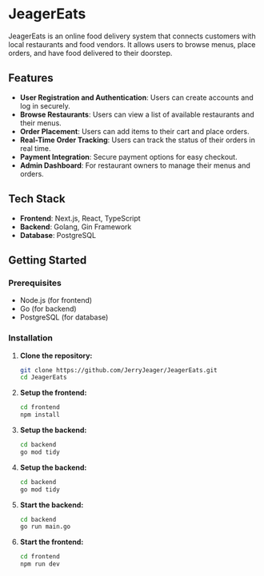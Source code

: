 # JeagerEats

JeagerEats is an online food delivery system that connects customers with local restaurants and food vendors. It allows users to browse menus, place orders, and have food delivered to their doorstep.

## Features

- **User Registration and Authentication**: Users can create accounts and log in securely.
- **Browse Restaurants**: Users can view a list of available restaurants and their menus.
- **Order Placement**: Users can add items to their cart and place orders.
- **Real-Time Order Tracking**: Users can track the status of their orders in real time.
- **Payment Integration**: Secure payment options for easy checkout.
- **Admin Dashboard**: For restaurant owners to manage their menus and orders.

## Tech Stack

- **Frontend**: Next.js, React, TypeScript
- **Backend**: Golang, Gin Framework
- **Database**: PostgreSQL

## Getting Started

### Prerequisites

- Node.js (for frontend)
- Go (for backend)
- PostgreSQL (for database)

### Installation

1. **Clone the repository:**
   ```bash
   git clone https://github.com/JerryJeager/JeagerEats.git
   cd JeagerEats
2. **Setup the frontend:**
   ```bash
   cd frontend
   npm install
3. **Setup the backend:**
   ```bash
   cd backend
   go mod tidy
4. **Setup the backend:**
   ```bash
   cd backend
   go mod tidy
5. **Start the backend:**
   ```bash
   cd backend
   go run main.go
5. **Start the frontend:**
   ```bash
   cd frontend
   npm run dev
   
  
